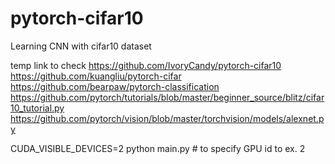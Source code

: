 # pytorch-cifar10
Learning CNN with cifar10 dataset

temp link to check
https://github.com/IvoryCandy/pytorch-cifar10
https://github.com/kuangliu/pytorch-cifar
https://github.com/bearpaw/pytorch-classification
https://github.com/pytorch/tutorials/blob/master/beginner_source/blitz/cifar10_tutorial.py
https://github.com/pytorch/vision/blob/master/torchvision/models/alexnet.py

CUDA_VISIBLE_DEVICES=2 python main.py  # to specify GPU id to ex. 2
